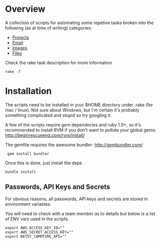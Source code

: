 # Overview

A collection of scripts for automating some repetive tasks broken into the following (as at time of writing) categories:

* [Projects](https://github.com/dtdigital/rake/wiki/Projects) 
* [Email](https://github.com/dtdigital/rake/wiki/Emails)
* [Images](https://github.com/dtdigital/rake/wiki/Images)
* [Files](https://github.com/dtdigital/rake/wiki/Files)

Check the rake task description for more information

	rake -T
	

# Installation

The scripts need to be installed in your $HOME directory under .rake (for mac / linux). Not sure about Windows, but I'm certain it's probably something complicated and stupid so try googling it.

A few of the scripts require gem dependecies and ruby 1.9+, so it's recommended to install RVM if you don't want to pollute your global gems: <http://beginrescueend.com/rvm/install/>

The gemfile requires the awesome bundler:
<http://gembundler.com/>

	 gem install bundler
	 

Once this is done, just install the deps
	
	bundle install
	
## Passwords, API Keys and Secrets

For obvious reasons, all passwords, API keys and secrets are stored in environment variables.

You will need to check with a team member as to details but below is a list of ENV vars used in the scripts.

	export AWS_ACCESS_KEY_ID=""
	export AWS_SECRET_ACCESS_KEY=""
	export BETSY_CAMPFIRE_API=""





